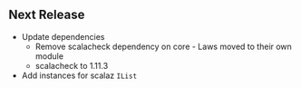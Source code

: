## Next Release

*   Update dependencies
    *   Remove scalacheck dependency on core - Laws moved to their own module
    *   scalacheck to 1.11.3
*   Add instances for scalaz `IList`